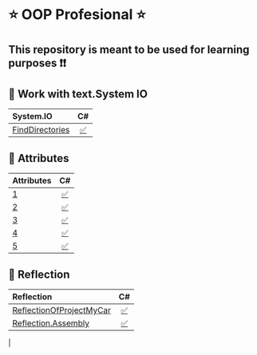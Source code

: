 # :star: OOP Profesional :star:
## This repository is meant to be used for learning  purposes :exclamation::exclamation:
## :pushpin: Work with text.System IO
| System.IO | C# |
|:--------------|:----------------:|
| [FindDirectories](https://github.com/Pargev1993/ISTC.coddingschool.OOP.Prof/tree/master/ISTC.coddingschool.System.IO) |  [:white_check_mark:](https://github.com/Pargev1993/ISTC.coddingschool.OOP.Prof/blob/master/ISTC.coddingschool.System.IO/Program.cs) 

## :pushpin: Attributes
| Attributes | C# |
|:--------------|:----------------:|
| [1](https://github.com/Pargev1993/ISTC.coddingschool.OOP.Prof/tree/master/ISTC.codingschool.OOP.Attributes.1)|[:white_check_mark:](https://github.com/Pargev1993/ISTC.coddingschool.OOP.Prof/tree/master/ISTC.codingschool.OOP.Attributes.1)|
| [2](https://github.com/Pargev1993/ISTC.coddingschool.OOP.Prof/tree/master/ISTC.codingschool.OOP.Attributes) |  [:white_check_mark:](https://github.com/Pargev1993/ISTC.coddingschool.OOP.Prof/tree/master/ISTC.codingschool.OOP.Attributes)|
| [3](https://github.com/Pargev1993/ISTC.coddingschool.OOP.Prof/tree/master/ISTC.codingschool.OOP.Attribut.exem2) |  [:white_check_mark:](https://github.com/Pargev1993/ISTC.coddingschool.OOP.Prof/tree/master/ISTC.codingschool.OOP.Attribut.exem2)|
| [4](https://github.com/Pargev1993/ISTC.coddingschool.OOP.Prof/tree/master/ISTC.codingschool.OOP.Attribute.2) |  [:white_check_mark:](https://github.com/Pargev1993/ISTC.coddingschool.OOP.Prof/tree/master/ISTC.codingschool.OOP.Attribute.2)|
| [5](https://github.com/Pargev1993/ISTC.coddingschool.OOP.Prof/tree/master/ISTC.codingschool.OOP.Attributes.exemple2) |  [:white_check_mark:](https://github.com/Pargev1993/ISTC.coddingschool.OOP.Prof/tree/master/ISTC.codingschool.OOP.Attributes.exemple2)|

## :pushpin: Reflection
| Reflection | C# |
|:--------------|:----------------:|
| [ReflectionOfProjectMyCar](https://github.com/Pargev1993/ISTC.coddingschool.OOP.Prof/tree/master/ReflectionOfProjectMyCar) |  [:white_check_mark:](https://github.com/Pargev1993/ISTC.coddingschool.OOP.Prof/blob/master/ReflectionOfProjectMyCar/Program.cs) 
| [Reflection.Assembly](https://github.com/Pargev1993/ISTC.coddingschool.OOP.Prof/tree/master/ISTC.codingschool.OOP.Reflection.Assembly) |  [:white_check_mark:](https://github.com/Pargev1993/ISTC.coddingschool.OOP.Prof/tree/master/ISTC.codingschool.OOP.Reflection.Assembly) 
| 
